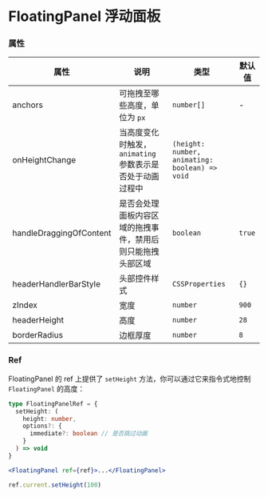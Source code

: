 # FloatingPanel 浮动面板

<code src="./demos/demo1.tsx"></code>

### 属性

| 属性                    | 说明                                 | 类型                                             | 默认值    |
| ----------------------- |------------------------------------|------------------------------------------------|--------|
| anchors                 | 可拖拽至哪些高度，单位为 `px`                  | `number[]`                                     | -      |
| onHeightChange          | 当高度变化时触发，`animating` 参数表示是否处于动画过程中 | `(height: number, animating: boolean) => void` |        |
| handleDraggingOfContent | 是否会处理面板内容区域的拖拽事件，禁用后则只能拖拽头部区域      | `boolean`                                      | `true` |
| headerHandlerBarStyle | 头部控件样式               | `CSSProperties`                                            | `{}`   |
| zIndex          | 宽度       | `number`                         | `900`  |
| headerHeight         | 高度       | `number`                               | `28`   |
| borderRadius        | 边框厚度     | `number`                         | `8`    |


### Ref

FloatingPanel 的 ref 上提供了 `setHeight` 方法，你可以通过它来指令式地控制 `FloatingPanel` 的高度：

```ts
type FloatingPanelRef = {
  setHeight: (
    height: number,
    options?: {
      immediate?: boolean // 是否跳过动画
    }
  ) => void
}
```

```jsx
<FloatingPanel ref={ref}>...</FloatingPanel>

ref.current.setHeight(100)
```
